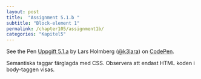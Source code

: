 ```yaml
---
layout: post
title:  "Assignment 5.1.b "
subtitle: "Block-element 1"
permalink: /chapter105/assignment1b/
categories: "Kapitel5"
---
```

<p data-height="300" data-theme-id="light" data-slug-hash="ZeozNW" data-default-tab="html,result" data-user="k3lara" data-embed-version="2" data-pen-title="Uppgift 5.1.a" class="codepen">See the Pen <a href="http://codepen.io/k3lara/pen/ZeozNW/">Uppgift 5.1.a</a> by Lars Holmberg (<a href="http://codepen.io/k3lara">@k3lara</a>) on <a href="http://codepen.io">CodePen</a>.</p>
<script async src="https://production-assets.codepen.io/assets/embed/ei.js"></script>
<figcaption>Semantiska taggar färglagda med CSS. Observera att endast HTML koden i body-taggen visas.</figcaption>
